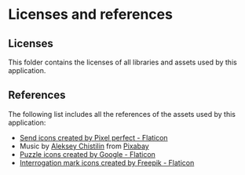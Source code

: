 # Licenses and references

## Licenses

This folder contains the licenses of all libraries and assets used by this application.

## References

The following list includes all the references of the assets used by this application:

- <a href="https://www.flaticon.com/free-icons/send" title="send icons">Send icons created by Pixel perfect - Flaticon</a>
- Music by <a href="https://pixabay.com/fr/users/lexin_music-28841948/?utm_source=link-attribution&utm_medium=referral&utm_campaign=music&utm_content=142838">Aleksey Chistilin</a> from <a href="https://pixabay.com//?utm_source=link-attribution&utm_medium=referral&utm_campaign=music&utm_content=142838">Pixabay</a>
- <a href="https://www.flaticon.com/free-icons/puzzle" title="puzzle icons">Puzzle icons created by Google - Flaticon</a>
- <a href="https://www.flaticon.com/free-icons/interrogation-mark" title="interrogation mark icons">Interrogation mark icons created by Freepik - Flaticon</a>
